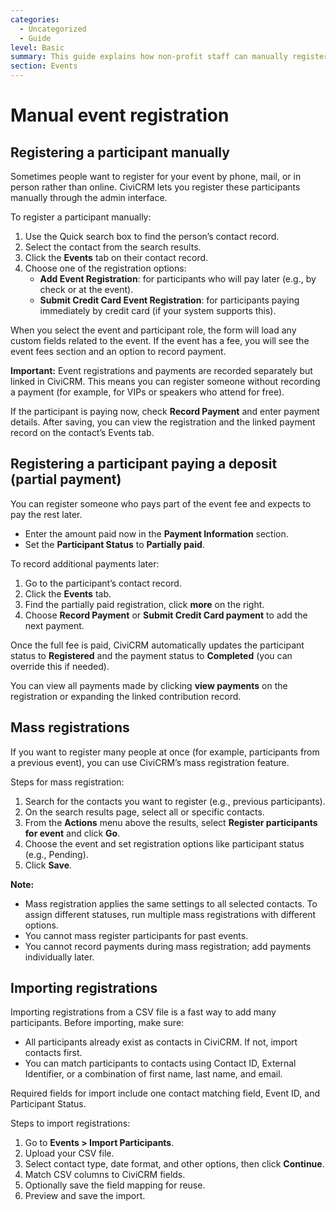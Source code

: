 ```yaml
---
categories:
  - Uncategorized
  - Guide  
level: Basic  
summary: This guide explains how non-profit staff can manually register participants for events in CiviCRM, including single registrations, partial payments, mass registrations, and importing registrations.  
section: Events  
---
```


# Manual event registration

## Registering a participant manually

Sometimes people want to register for your event by phone, mail, or in person rather than online. CiviCRM lets you register these participants manually through the admin interface.

To register a participant manually:

1. Use the Quick search box to find the person’s contact record.
2. Select the contact from the search results.
3. Click the **Events** tab on their contact record.
4. Choose one of the registration options:
   - **Add Event Registration**: for participants who will pay later (e.g., by check or at the event).
   - **Submit Credit Card Event Registration**: for participants paying immediately by credit card (if your system supports this).

When you select the event and participant role, the form will load any custom fields related to the event. If the event has a fee, you will see the event fees section and an option to record payment.

**Important:** Event registrations and payments are recorded separately but linked in CiviCRM. This means you can register someone without recording a payment (for example, for VIPs or speakers who attend for free).

If the participant is paying now, check **Record Payment** and enter payment details. After saving, you can view the registration and the linked payment record on the contact’s Events tab.

## Registering a participant paying a deposit (partial payment)

You can register someone who pays part of the event fee and expects to pay the rest later.

- Enter the amount paid now in the **Payment Information** section.
- Set the **Participant Status** to **Partially paid**.

To record additional payments later:

1. Go to the participant’s contact record.
2. Click the **Events** tab.
3. Find the partially paid registration, click **more** on the right.
4. Choose **Record Payment** or **Submit Credit Card payment** to add the next payment.

Once the full fee is paid, CiviCRM automatically updates the participant status to **Registered** and the payment status to **Completed** (you can override this if needed).

You can view all payments made by clicking **view payments** on the registration or expanding the linked contribution record.

## Mass registrations

If you want to register many people at once (for example, participants from a previous event), you can use CiviCRM’s mass registration feature.

Steps for mass registration:

1. Search for the contacts you want to register (e.g., previous participants).
2. On the search results page, select all or specific contacts.
3. From the **Actions** menu above the results, select **Register participants for event** and click **Go**.
4. Choose the event and set registration options like participant status (e.g., Pending).
5. Click **Save**.

**Note:**  
- Mass registration applies the same settings to all selected contacts. To assign different statuses, run multiple mass registrations with different options.  
- You cannot mass register participants for past events.  
- You cannot record payments during mass registration; add payments individually later.

## Importing registrations

Importing registrations from a CSV file is a fast way to add many participants. Before importing, make sure:

- All participants already exist as contacts in CiviCRM. If not, import contacts first.  
- You can match participants to contacts using Contact ID, External Identifier, or a combination of first name, last name, and email.

Required fields for import include one contact matching field, Event ID, and Participant Status.

Steps to import registrations:

1. Go to **Events > Import Participants**.
2. Upload your CSV file.
3. Select contact type, date format, and other options, then click **Continue**.
4. Match CSV columns to CiviCRM fields.
5. Optionally save the field mapping for reuse.
6. Preview and save the import.
